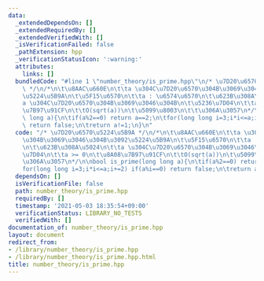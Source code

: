 ```yaml
---
data:
  _extendedDependsOn: []
  _extendedRequiredBy: []
  _extendedVerifiedWith: []
  _isVerificationFailed: false
  _pathExtension: hpp
  _verificationStatusIcon: ':warning:'
  attributes:
    links: []
  bundledCode: "#line 1 \"number_theory/is_prime.hpp\"\n/* \u7D20\u6570\u5224\u5B9A\
    \ */\n/*\n\t\u8AAC\u660E\n\t\ta \u304C\u7D20\u6570\u304B\u3069\u3046\u304B\u3092\
    \u5224\u5B9A\n\t\u5F15\u6570\n\t\ta : \u6574\u6570\n\t\u623B\u308A\u5024\n\t\t\
    a \u304C\u7D20\u6570\u304B\u3069\u3046\u304B\n\t\u5236\u7D04\n\t\ta >= 0\n\t\u8A08\
    \u7B97\u91CF\n\t\tO(sqrt(a))\n\t\u5099\u8003\n\t\t\u306A\u3057\n*/\n\nbool is_prime(long\
    \ long a){\n\tif(a%2==0) return a==2;\n\tfor(long long i=3;i*i<=a;i+=2) if(a%i==0)\
    \ return false;\n\treturn a!=1;\n}\n"
  code: "/* \u7D20\u6570\u5224\u5B9A */\n/*\n\t\u8AAC\u660E\n\t\ta \u304C\u7D20\u6570\
    \u304B\u3069\u3046\u304B\u3092\u5224\u5B9A\n\t\u5F15\u6570\n\t\ta : \u6574\u6570\
    \n\t\u623B\u308A\u5024\n\t\ta \u304C\u7D20\u6570\u304B\u3069\u3046\u304B\n\t\u5236\
    \u7D04\n\t\ta >= 0\n\t\u8A08\u7B97\u91CF\n\t\tO(sqrt(a))\n\t\u5099\u8003\n\t\t\
    \u306A\u3057\n*/\n\nbool is_prime(long long a){\n\tif(a%2==0) return a==2;\n\t\
    for(long long i=3;i*i<=a;i+=2) if(a%i==0) return false;\n\treturn a!=1;\n}\n"
  dependsOn: []
  isVerificationFile: false
  path: number_theory/is_prime.hpp
  requiredBy: []
  timestamp: '2021-05-03 18:35:54+09:00'
  verificationStatus: LIBRARY_NO_TESTS
  verifiedWith: []
documentation_of: number_theory/is_prime.hpp
layout: document
redirect_from:
- /library/number_theory/is_prime.hpp
- /library/number_theory/is_prime.hpp.html
title: number_theory/is_prime.hpp
---
```

